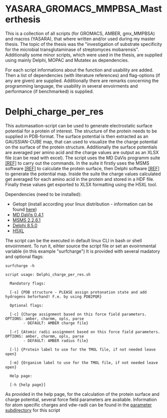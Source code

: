 # YASARA_GROMACS_MMPBSA_Masterthesis
 This is a collection of all scripts (for GROMACS, AMBER, gmx_MMPBSA) and macros (YASARA), that where written and/or used during my master thesis.
 The topic of the thesis was the  "investigation of substrate specificity for the microbial transglutaminase of streptomyces mobarensis".  
 Additionally some minor scripts, which were used in the thesis, are supplied using mainly Delphi, MOPAC and Mutatex as dependencies.

 For each script informations about the function and usability are added. Then a list of dependencies (with literature references) and flag-options (if any are given) are supplied. Additionally there are remarks concerning the programming language, the usability in several envoirments and performance (if benchmarked) is supplied. 
 
   # Delphi_charge_per_res
 This automasation-script can be used to generate electrostatic surface potential for a protein of interest. The structure of the protein needs to be supplied in PDB-format.
 The surface potential is then extracted as an GAUSSIAN-CUBE map, that can used to visualize the the charge potential on the surface of the protein structure. Additionally the surface potentials are averaged per amino acid and the charge values are output as an XLSX file (can be read with excel).
 The script uses the MD DaVis programm suite [[REF]](https://academic.oup.com/bioinformatics/article/38/12/3299/6582559?login=true) to carry out the commands. In the suite it firstly uses the MSMS software [[REF]](https://pubmed.ncbi.nlm.nih.gov/8906967/) to calculate the protein surface, then Delphi software [[REF]](https://bmcbiophys.biomedcentral.com/articles/10.1186/2046-1682-5-9) to generate the potential map. Inside the suite the charge values calculated get averaged for each amino acid in the protein and stored in a HDF file. Finally these values get exported to XLSX formatting using the H5XL tool.

 Dependencies (need to be installed):

   - Getopt (install according your linux distribution - information can be found [here](https://www.thegeekdiary.com/getopt-command-not-found/))
   - [MD DaVis 0.4.1](https://github.com/djmaity/md-davis)
   - [MSMS 2.2.6.1](https://ccsb.scripps.edu/msms/)
   - [Delphi 8.5.0](http://honig.c2b2.columbia.edu/delphi)
   - [H5XL](https://github.com/echlebek/h5xl)
      
The script can be the executed in default linux CLI in bash or shell envoirnment. To run it, eihter source the script file or set an evoirnmental variable (in this example "surfcharge") It is provided with several madatory and optional flags:
      
    surfcharge -h

    script usage: Delphi_charge_per_res.sh

      Mandatory flags:

      [-s] {PDB structure - PLEASE assign protonation state and add hydrogens beforhand! F.e. by using PDB2PQR}

      Optional flags:

      [-c] {Charge assignment based on this force field parameters. OPTIONS: amber, charmm, opls, parse
            - DEFAULT: AMBER charge file}

      [-r] {Atomic radii assignment based on this force field parameters. OPTIONS: amber, charmm, opls, parse
            - DEFAULT: AMBER radius file}

      [-l] {Protein label to use for the TMOL file, if not needed leave open}

      [-m] {Organism label to use for the TMOL file, if not needed leave open}

      Help page:

      [-h {help page}]

As provided in the help page, for the calculation of the protein surface and charge potential, several force field parameters are avaliable. Information for atom specific charges and vdw-radii can be found in the [parameter subdirectory](Delphi_charge_per_res/parameters) for this script   
